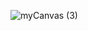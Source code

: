 ![myCanvas (3)](https://github.com/tutisnn/Tic_Tac_Toe_game_with-p5js/assets/139488248/c9293927-da20-44fc-9310-860106c893a5)
